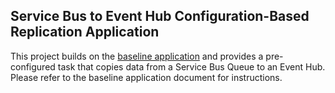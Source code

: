 ## Service Bus to Event Hub Configuration-Based Replication Application

This project builds on the [baseline application](../ConfigBaseApp/README.md) and provides a pre-configured task that copies data from a Service Bus Queue to an Event Hub. Please refer to the baseline application document for instructions.

